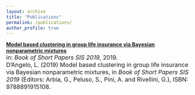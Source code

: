 ```yaml
---
layout: archive
title: "Publications"
permalink: /publications/
author_profile: true
---
```

[**Model based clustering in group life insurance via Bayesian nonparametric mixtures**](https://laura-dangelo.github.io/publication/Model_based_clustering)
<br>
<font size="3">in: <i>Book of Short Papers SIS 2019</i>, 2019.
<br>
D’Angelo, L. (2019) Model based clustering in group life insurance via Bayesian nonparametric mixtures, in <i>Book of Short Papers SIS 2019</i> (Editors: Arbia, G., Peluso, S., Pini, A. and Rivellini, G.), ISBN: 9788891915108.</font>


